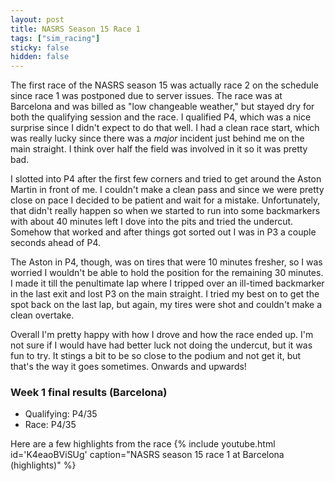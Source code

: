 ```yaml
---
layout: post
title: NASRS Season 15 Race 1
tags: ["sim_racing"]
sticky: false
hidden: false
---
```


The first race of the NASRS season 15 was actually race 2 on the schedule since race 1 was postponed due to server issues.  The race was at Barcelona and was billed as "low changeable weather," but stayed dry for both the qualifying session and the race.  I qualified P4, which was a nice surprise since I didn't expect to do that well.  I had a clean race start, which was really lucky since there was a *major* incident just behind me on the main straight.  I think over half the field was involved in it so it was pretty bad.

I slotted into P4 after the first few corners and tried to get around the Aston Martin in front of me.  I couldn't make a clean pass and since we were pretty close on pace I decided to be patient and wait for a mistake.  Unfortunately, that didn't really happen so when we started to run into some backmarkers with about 40 minutes left I dove into the pits and tried the undercut.  Somehow that worked and after things got sorted out I was in P3 a couple seconds ahead of P4.

The Aston in P4, though, was on tires that were 10 minutes fresher, so I was worried I wouldn't be able to hold the position for the remaining 30 minutes.  I made it till the penultimate lap where I tripped over an ill-timed backmarker in the last exit and lost P3 on the main straight.  I tried my best on to get the spot back on the last lap, but again, my tires were shot and couldn't make a clean overtake.

Overall I'm pretty happy with how I drove and how the race ended up.  I'm not sure if I would have had better luck not doing the undercut, but it was fun to try.  It stings a bit to be so close to the podium and not get it, but that's the way it goes sometimes.  Onwards and upwards!

### Week 1 final results (Barcelona)
- Qualifying: P4/35
- Race: P4/35

Here are a few highlights from the race
{% include youtube.html id='K4eaoBViSUg' caption="NASRS season 15 race 1 at Barcelona (highlights)" %}